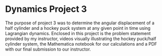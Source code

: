 # Dynamics Project 3
The purpose of project 3 was to determine the angular displacement of a half cylinder and a hockey puck system at any given point in time using Lagrangian dynamics. Enclosed in this project is the problem statement provided by my instructor, videos visually illustrating the hockey puck/half cylinder system, the Mathematica notebook for our calculations and a PDF with our final submission to our instructor.

